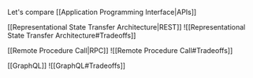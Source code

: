 Let's compare [[Application Programming Interface|APIs]]

[[Representational State Transfer Architecture|REST]]
![[Representational State Transfer Architecture#Tradeoffs]]

[[Remote Procedure Call|RPC]]
![[Remote Procedure Call#Tradeoffs]]

[[GraphQL]]
![[GraphQL#Tradeoffs]]
